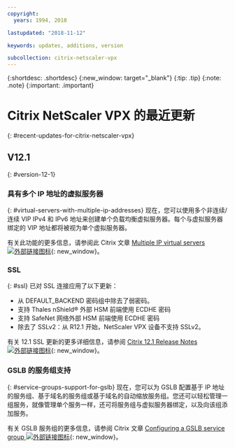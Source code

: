 ```yaml
---
copyright:
  years: 1994, 2018

lastupdated: "2018-11-12"

keywords: updates, additions, version

subcollection: citrix-netscaler-vpx
---
```


{:shortdesc: .shortdesc}
{:new_window: target="_blank"}
{:tip: .tip}
{:note: .note}
{:important: .important}

# Citrix NetScaler VPX 的最近更新
{: #recent-updates-for-citrix-netscaler-vpx}

## V12.1
{: #version-12-1}

### 具有多个 IP 地址的虚拟服务器
{: #virtual-servers-with-multiple-ip-addresses}
现在，您可以使用多个非连续/连续 VIP IPv4 和 IPv6 地址来创建单个负载均衡虚拟服务器。每个与虚拟服务器绑定的 VIP 地址都将被视为单个虚拟服务器。

有关此功能的更多信息，请参阅此 Citrix 文章 [Multiple IP virtual servers ![外部链接图标](../../icons/launch-glyph.svg "外部链接图标")](https://docs.citrix.com/en-us/netscaler/12-1/load-balancing/load-balancing-customizing/multi-ip-virtual-servers.html){: new_window}。

### SSL
{: #ssl}
已对 SSL 连接应用了以下更新：

* 从 DEFAULT_BACKEND 密码组中除去了弱密码。
* 支持 Thales nShield® 外部 HSM 前端使用 ECDHE 密码
* 支持 SafeNet 网络外部 HSM 前端使用 ECDHE 密码
* 除去了 SSLv2：从 R12.1 开始，NetScaler VPX 设备不支持 SSLv2。

有关 12.1 SSL 更新的更多详细信息，请参阅 [Citrix 12.1 Release Notes ![外部链接图标](../../icons/launch-glyph.svg "外部链接图标")](https://docs.citrix.com/en-us/netscaler/12-1/downloads/release-notes-12-1-48-13.html){: new_window}。

### GSLB 的服务组支持
{: #service-groups-support-for-gslb}
现在，您可以为 GSLB 配置基于 IP 地址的服务组、基于域名的服务组或基于域名的自动缩放服务组。您还可以轻松管理一组服务，就像管理单个服务一样，还可将服务组与虚拟服务器绑定，以及向该组添加服务。

有关 GSLB 服务组的更多信息，请参阅 Citrix 文章 [Configuring a GSLB service group ![外部链接图标](../../icons/launch-glyph.svg "外部链接图标")](https://docs.citrix.com/en-us/netscaler/12/global-server-load-balancing/configure/configuring-a-gslb-service-group.html){: new_window}。
